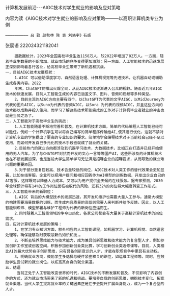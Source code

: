    计算机发展前沿---AIGC技术对学生就业的影响及应对策略 
   
   内容为读《AIGC技术对学生就业的影响及应对策略———以高职计算机类专业为例
   
    —————————— 吕 骁 颜秋林 陈 寅 刘晓宇》有感

   张宸语 222024321182041
   
        据数据统计，2023年全国高校毕业生达1158万人，较2022年增加了82万人。一方面，随着毕业生数量的不断增加，就业市场的竞争变得更加激烈；另一方面，人工智能技术的迅速发展正深刻影响着各行各业，给高校毕业生带来了新机遇和挑战。
    一，目前AIGC技术发展现状：
        1.AIGC 可以借助深度学习、自然语言处理、计算机视觉等先进技术，让机器自动或辅助生成各类内容。2022
        年末，ChatGPT的推出火爆全网，从此AIGC技术逐渐进入公众的视野。随着近几年AIGC技术的快速发展，目前人工智能生成的内容已涵盖文字、图片、音频和视频等多种类型。
        2，目前主流的AIGC方向主要有四个，以ChatGPT为代表的文字AIGC，以MidJourney为代表的图片AIGC，以Suno为代表的音频AIGC，以Sora 为代表的视频AIGC，并且这些方向的技术都以成熟并投入使用，而学习了解这些技术所能完成的工作对于计算机毕业者就业的冲击也就是当务之急了。
    二，人工智能对于高校毕业生的挑战：
        1.人工智能随着不断地完善和普及，在计算机技术方面，简单的代码编程人工智能已经可以胜任，例如一个计算机学生可以将自己编写的简单程序传输给AI,使其进行优化，这就不禁对计算机专业的学生提出了更高的专业知识的要求。简单地学会编程技术对于当前社会已经不足以使用，而如何开发自己多元化的技术手段也就成了就业的关键。
        2.目前热门的就业方向都涉及到机器学习技术，大数据技术，比如正在打造并已经开始使用的无人汽车，为了与CHATGPT对抗而开发的文心一言等等国产AI，这些所涉及的计算机技术也在不断发展加深，也是当前大学生简单学习无法满足招聘企业的招聘要求，从而导致的就业难问题的重要原因。
        3.对于部分重复性较高、技术含量较低的岗位，AIGC技术对人类工作的替代效果会更加显著，比如在线客服。企业可以把用户提问和相应回答作为AI模型的训练数据，开发出企业自己的AI客服，这样既可以降低人力成本，又可以为用户提供全天候的在线服务。据专家预测，2030年全球预计将有14%的工作岗位面临被取代的风险，还有32%的岗位将大幅度转变工作形式。
    三，人工智能带来的新职位：
        1.AIGC 背后的大模型技术的发展迅速，其开发和维护也需要大量人工参与。通常大模型的构建需要海量数据的训练，而生成内容质量的高低则需要人来判断并给予反馈。因此，以人工智能训练师、模型部署与维护工程师为代表的新岗位应运而生。
        2.同时随着人工智能领域的争夺白热化，各家公司都会有大量关于高精计算机技术的岗位需求。
    四，应对计算机技术发展的策略：
        1，在学习专业知识方面，额外相应的人工智能课程，如机器学习、计算机视觉、自然语言处理等，确保能够及时获取最新的知识和技，。
        2，不断去培养思维能力与技术能力，成为兼具创新思维和技术能力的复合型人才，例如参加创新工作室或创客空间，积极参加创新创业类比赛，学习创新创业类选修课等。目前，人类相比AI的最大优势在于创新思维，只有具备创新意识的人才，才能在职场竞争中更具有主动权。
        3，明确就业方向，鼓励学生多选择与硬件紧密相关的职位，如运维工程师等。同时，应鼓励学生尝试新的就业岗位，以拓宽其自身的就业渠道。
    五，结语
         当前正处于人工智能改变世界的时代，AIGC技术的不断发展和普及，不仅影响了内容创作的方式，还为就业市场带来了新的机遇和挑战。要培养自我的创新思维，拥抱技术变化、拓宽就业渠道。当代大学生提高就业率的关键因素正是在于去提升扩展自身能力，成为一个复合型的人才。
   
    

  
